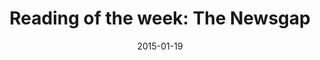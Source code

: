 ---
layout:     post
title:      "Reading of the week: The Newsgap"
date:       2015-01-19
summary:    When the information preferences of the media and the public diverge.
---